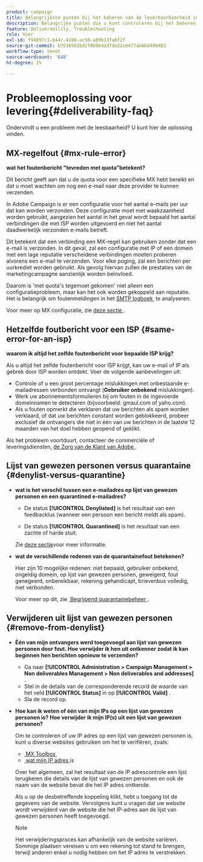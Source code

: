 ```yaml
---
product: campaign
title: Belangrijkste punten bij het beheren van de leverbaarbaarheid in Adobe Campaign Classic
description: Belangrijke punten die u kunt controleren bij het beheren van de prestaties in Adobe Campaign
feature: Deliverability, Troubleshooting
role: User
exl-id: f94897c1-b44c-4100-ac50-a89b13fa6f2f
source-git-commit: b353b562bd2f0b0bd2dfde22c6477ab66d499483
workflow-type: tm+mt
source-wordcount: '648'
ht-degree: 1%

---
```


# Probleemoplossing voor levering{#deliverability-faq}

Ondervindt u een probleem met de leesbaarheid? U kunt hier de oplossing vinden.

## MX-regelfout {#mx-rule-error}

**wat het foutenbericht &quot;tevreden met quota&quot;betekent?**

Dit bericht geeft aan dat u de quota voor een specifieke MX hebt bereikt en dat u moet wachten om nog een e-mail naar deze provider te kunnen verzenden.

In Adobe Campaign is er een configuratie voor het aantal e-mails per uur dat kan worden verzonden. Deze configuratie moet met waakzaamheid worden gebruikt, aangezien het aantal in het geval wordt bepaald het aantal verbindingen die met ISP worden uitgevoerd en niet het aantal daadwerkelijk verzonden e-mails betreft.

Dit betekent dat een verbinding een MX-regel kan gebruiken zonder dat een e-mail is verzonden. In dit geval, zal een configuratie met IP of een domein met een lage reputatie verscheidene verbindingen moeten proberen alvorens een e-mail te verzenden. Voor elke poging, zal een berichten per uurkrediet worden gebruikt. Als gevolg hiervan zullen de prestaties van de marketingcampagne aanzienlijk worden beïnvloed.

Daarom is &#39;met quota&#39;s tegemoet gekomen&#39; niet alleen een configuratieprobleem, maar kan het ook worden gekoppeld aan reputatie. Het is belangrijk om foutenmeldingen in het [&#x200B; SMTP logboek &#x200B;](../../production/using/monitoring-processes.md#smtp-errors-per-domain) te analyseren.

Voor meer op MX configuratie, zie [&#x200B; deze sectie &#x200B;](../../installation/using/email-deliverability.md#mx-configuration).

## Hetzelfde foutbericht voor een ISP {#same-error-for-an-isp}

**waarom ik altijd het zelfde foutenbericht voor bepaalde ISP krijg?**

Als u altijd het zelfde foutenbericht voor ISP krijgt, kan uw e-mail of IP als gebrek door ISP worden ontdekt. Voer de volgende aanbevelingen uit:
* Controle of u een groot percentage mislukkingen met onbestaande e-mailadressen verbonden ontvangt (**Gebruiker onbekend** mislukkingen).
* Werk uw abonnementsformulieren bij om fouten in de ingevoerde domeinnamen te detecteren (bijvoorbeeld: gmaul.com of yaho.com).
* Als u fouten opmerkt die verklaren dat uw berichten als spam worden verklaard, of dat uw berichten constant worden geblokkeerd, probeer exclusief de ontvangers die niet in één van uw berichten in de laatste 12 maanden van het doel hebben geopend of geklikt.

Als het probleem voortduurt, contacteer de commerciële of leveringsdiensten, [&#x200B; de Zorg van de Klant van Adobe &#x200B;](https://helpx.adobe.com/nl/enterprise/admin-guide.html/enterprise/using/support-for-experience-cloud.ug.html).

## Lijst van gewezen personen versus quarantaine {#denylist-versus-quarantine}

* **wat is het verschil tussen een e-mailadres op lijst van gewezen personen en een quarantined e-mailadres?**

   * De status **[!UICONTROL Denylisted]** is het resultaat van een feedbacklus (wanneer een persoon een bericht meldt als spam).

   * De status **[!UICONTROL Quarantined]** is het resultaat van een zachte of harde stuit.

  Zie [deze sectie](understanding-quarantine-management.md#quarantine-vs-denylist)voor meer informatie.

* **wat de verschillende redenen van de quarantainefout betekenen?**

  Hier zijn 10 mogelijke redenen: niet bepaald, gebruiker onbekend, ongeldig domein, op lijst van gewezen personen, geweigerd, fout genegeerd, onbereikbaar, rekening gehandicapt, brievenbus volledig, niet verbonden.

  Voor meer op dit, zie [&#x200B; Begrijpend quarantainebeheer &#x200B;](understanding-quarantine-management.md).

## Verwijderen uit lijst van gewezen personen {#remove-from-denylist}

* **Één van mijn ontvangers werd toegevoegd aan lijst van gewezen personen door fout. Hoe verwijder ik hen uit ontkenner zodat ik kan beginnen hen berichten opnieuw te verzenden?**

   * Ga naar **[!UICONTROL Administration > Campaign Management > Non deliverables Management > Non deliverables and addresses]** .
   * Stel in de details van de corresponderende record de waarde van het veld **[!UICONTROL Status]** in op **[!UICONTROL Valid]** .
   * Sla de record op.

* **Hoe kan ik weten of één van mijn IPs op een lijst van gewezen personen is? Hoe verwijder ik mijn IP(s) uit een lijst van gewezen personen?**

  Om te controleren of uw IP adres op een lijst van gewezen personen is, kunt u diverse websites gebruiken om het te verifiëren, zoals:
   * [&#x200B; MX Toolbox &#x200B;](https://mxtoolbox.com/)
   * [&#x200B; wat mijn IP adres &#x200B;](https://whatismyipaddress.com) is

  Over het algemeen, zal het resultaat van de IP adrescontrole een lijst terugkeren die details van de lijst van gewezen personen en ook de naam van de website bevat die het IP adres ontkende.

  Als u op de desbetreffende koppeling klikt, hebt u toegang tot de gegevens van de website. Vervolgens kunt u vragen dat uw website wordt verwijderd van de website die het IP-adres aan de lijst van gewezen personen heeft toegevoegd.

  >[!NOTE]
  >
  >Het verwijderingsproces kan afhankelijk van de website variëren. Sommige plaatsen vereisen u om een rekening tot stand te brengen, terwijl anderen enkel u nodig hebben om het IP adres te verstrekken.

